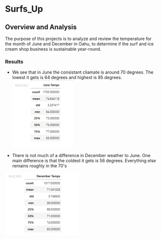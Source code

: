 # Surfs_Up

## Overview and Analysis
The purpose of this projects is to analyze and review the temperature for the month of June and December in Oahu, to determine if the surf and ice cream shop business is sustainable year-round.

### Results
- We see that in June the consistant cliamate is around 70 degrees. The lowest it gets is 64 degrees and highest is 85 degrees.
![](https://github.com/landeros91/surfs_up/blob/main/June.png)

- There is not much of a difference in December weather to June. One main difference is that the coldest it gets is 56 degrees. Everything else remains roughly in the 70's

![](https://github.com/landeros91/surfs_up/blob/main/Dec.png)
